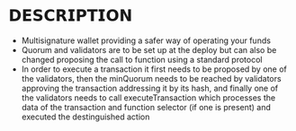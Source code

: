 # 𝗗𝗘𝗦𝗖𝗥𝗜𝗣𝗧𝗜𝗢𝗡
- Multisignature wallet providing a safer way of operating your funds
- Quorum and validators are to be set up at the deploy but can also be changed proposing the call to function using a standard protocol
- In order to execute a transaction it first needs to be proposed by one of the validators, then the minQuorum needs to be reached by validators approving the transaction addressing it by its hash, and finally one of the validators needs to call executeTransaction which processes the data of the transaction and function selector (if one is present) and executed the destinguished action
